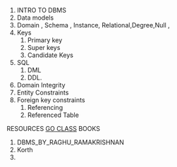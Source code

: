 
1. INTRO TO DBMS 
2. Data  models
3. Domain , Schema , Instance, Relational,Degree,Null , 
4. Keys
	1. Primary key
	2. Super keys
	3. Candidate Keys
5. SQL
	1. DML
	2. DDL.
6. Domain Integrity
7. Entity Constraints
8. Foreign key constraints
	1. Referencing 
	2. Referenced Table

RESOURCES [GO CLASS](https://t.me/c/1708816047/630)
BOOKS 
1. DBMS_BY_RAGHU_RAMAKRISHNAN
2. Korth
3. 